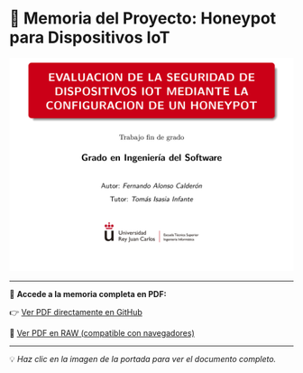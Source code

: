 # 🐝 Memoria del Proyecto: Honeypot para Dispositivos IoT

[![Portada del TFG](https://raw.githubusercontent.com/fernandoalonsoo/TFG-Honeypot/main/portada_TFG.png)](https://rawcdn.githack.com/fernandoalonsoo/TFG-Honeypot/e4a05d5d42400083a6aa5df3a315da97b25d975b/2024-25-ETSII-A-2034-2034037-f.alonso.2021-MEMORIA.pdf)

---

📄 **Accede a la memoria completa en PDF:**

👉 [Ver PDF directamente en GitHub](https://github.com/fernandoalonsoo/TFG-Honeypot/blob/main/2024-25-ETSII-A-2034-2034037-f.alonso.2021-MEMORIA.pdf)

🔗 [Ver PDF en RAW (compatible con navegadores)](https://rawcdn.githack.com/fernandoalonsoo/TFG-Honeypot/e4a05d5d42400083a6aa5df3a315da97b25d975b/2024-25-ETSII-A-2034-2034037-f.alonso.2021-MEMORIA.pdf)

---

💡 *Haz clic en la imagen de la portada para ver el documento completo.*

